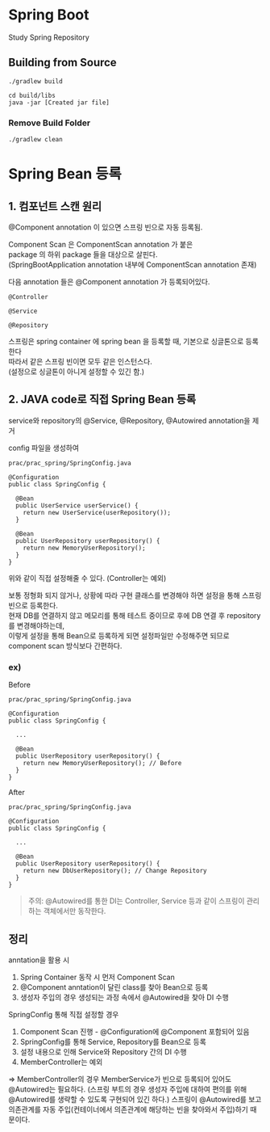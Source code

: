 # Spring Boot

Study Spring Repository

## Building from Source

```
./gradlew build
```

```
cd build/libs
java -jar [Created jar file]
```
### Remove Build Folder

```
./gradlew clean
```
# Spring Bean 등록
## 1. 컴포넌트 스캔 원리
@Component annotation 이 있으면 스프링 빈으로 자동 등록됨.  

Component Scan 은 ComponentScan annotation 가 붙은  
package 의 하위 package 들을 대상으로 살핀다.  
(SpringBootApplication annotation 내부에 ComponentScan annotation 존재)

다음 annotation 들은 @Component annotation 가 등록되어있다.
```
@Controller  

@Service  

@Repository  
```
스프링은 spring container 에 spring bean 을 등록할 때, 기본으로 싱글톤으로 등록한다  
따라서 같은 스프링 빈이면 모두 같은 인스턴스다.  
(설정으로 싱글톤이 아니게 설정할 수 있긴 함.)

## 2. JAVA code로 직접 Spring Bean 등록
service와 repository의 @Service, @Repository, @Autowired annotation을 제거  

config 파일을 생성하여
```aidl
prac/prac_spring/SpringConfig.java

@Configuration
public class SpringConfig {

  @Bean
  public UserService userService() {
    return new UserService(userRepository());
  }

  @Bean
  public UserRepository userRepository() {
    return new MemoryUserRepository();
  }
}
```
위와 같이 직접 설정해줄 수 있다. (Controller는 예외)  

보통 정형화 되지 않거나, 상황에 따라 구현 클래스를 변경해야 하면 설정을 통해 스프링 빈으로
등록한다.  
현재 DB를 연결하지 않고 메모리를 통해 테스트 중이므로 후에 DB 연결 후 repository를 변경해야하는데,  
이렇게 설정을 통해 Bean으로 등록하게 되면 설정파일만 수정해주면 되므로 component scan 방식보다 간편하다.

### ex)
Before
```aidl
prac/prac_spring/SpringConfig.java

@Configuration
public class SpringConfig {

  ...

  @Bean
  public UserRepository userRepository() {
    return new MemoryUserRepository(); // Before
  }
}
```
After
```aidl
prac/prac_spring/SpringConfig.java

@Configuration
public class SpringConfig {

  ...

  @Bean
  public UserRepository userRepository() {
    return new DbUserRepository(); // Change Repository
  }
}
```
> 주의: @Autowired를 통한 DI는 Controller, Service 등과 같이 스프링이 관리하는 객체에서만 동작한다.

## 정리
anntation을 활용 시
1. Spring Container 동작 시 먼저 Component Scan
2. @Component anntation이 달린 class를 찾아 Bean으로 등록
3. 생성자 주입의 경우 생성되는 과정 속에서 @Autowired을 찾아 DI 수행

SpringConfig 통해 직접 설정할 경우
1. Component Scan 진행 - @Configuration에 @Component 포함되어 있음
2. SpringConfig를 통해 Service, Repository를 Bean으로 등록
3. 설정 내용으로 인해 Service와 Repository 간의 DI 수행
4. MemberController는 예외    

=> MemberController의 경우 MemberService가 빈으로 등록되어 있어도 @Autowired는 필요하다. (스프링 부트의 경우 생성자 주입에 대하여 편의를 위해 @Autowired를 생략할 수 있도록 구현되어 있긴 하다.) 스프링이 @Autowired를 보고 의존관계를 자동 주입(컨테이너에서 의존관계에 해당하는 빈을 찾아와서 주입)하기 때문이다.


